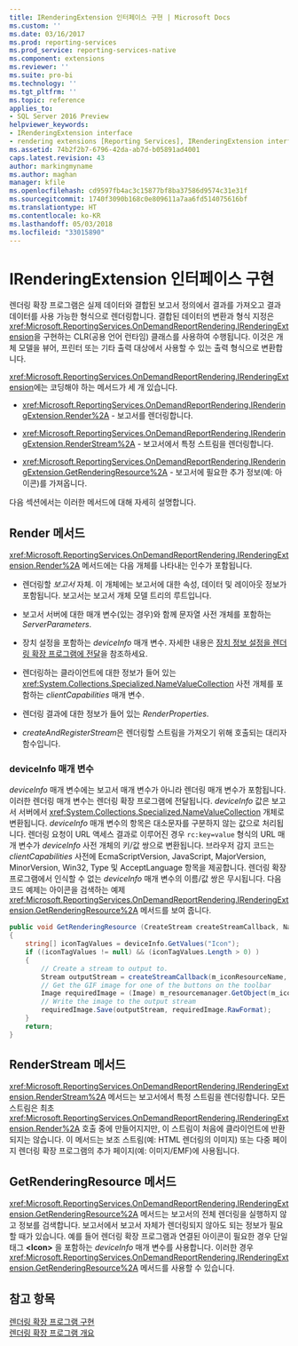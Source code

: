 ```yaml
---
title: IRenderingExtension 인터페이스 구현 | Microsoft Docs
ms.custom: ''
ms.date: 03/16/2017
ms.prod: reporting-services
ms.prod_service: reporting-services-native
ms.component: extensions
ms.reviewer: ''
ms.suite: pro-bi
ms.technology: ''
ms.tgt_pltfrm: ''
ms.topic: reference
applies_to:
- SQL Server 2016 Preview
helpviewer_keywords:
- IRenderingExtension interface
- rendering extensions [Reporting Services], IRenderingExtension interface
ms.assetid: 74b2f2b7-6796-42da-ab7d-b05891ad4001
caps.latest.revision: 43
author: markingmyname
ms.author: maghan
manager: kfile
ms.openlocfilehash: cd9597fb4ac3c15877bf8ba37586d9574c31e31f
ms.sourcegitcommit: 1740f3090b168c0e809611a7aa6fd514075616bf
ms.translationtype: HT
ms.contentlocale: ko-KR
ms.lasthandoff: 05/03/2018
ms.locfileid: "33015890"
---
```

# <a name="implementing-the-irenderingextension-interface"></a>IRenderingExtension 인터페이스 구현
  렌더링 확장 프로그램은 실제 데이터와 결합된 보고서 정의에서 결과를 가져오고 결과 데이터를 사용 가능한 형식으로 렌더링합니다. 결합된 데이터의 변환과 형식 지정은 <xref:Microsoft.ReportingServices.OnDemandReportRendering.IRenderingExtension>을 구현하는 CLR(공용 언어 런타임) 클래스를 사용하여 수행됩니다. 이것은 개체 모델을 뷰어, 프린터 또는 기타 출력 대상에서 사용할 수 있는 출력 형식으로 변환합니다.  
  
 <xref:Microsoft.ReportingServices.OnDemandReportRendering.IRenderingExtension>에는 코딩해야 하는 메서드가 세 개 있습니다.  
  
-   <xref:Microsoft.ReportingServices.OnDemandReportRendering.IRenderingExtension.Render%2A> - 보고서를 렌더링합니다.  
  
-   <xref:Microsoft.ReportingServices.OnDemandReportRendering.IRenderingExtension.RenderStream%2A> - 보고서에서 특정 스트림을 렌더링합니다.  
  
-   <xref:Microsoft.ReportingServices.OnDemandReportRendering.IRenderingExtension.GetRenderingResource%2A> - 보고서에 필요한 추가 정보(예: 아이콘)를 가져옵니다.  
  
 다음 섹션에서는 이러한 메서드에 대해 자세히 설명합니다.  
  
## <a name="render-method"></a>Render 메서드  
 <xref:Microsoft.ReportingServices.OnDemandReportRendering.IRenderingExtension.Render%2A> 메서드에는 다음 개체를 나타내는 인수가 포함됩니다.  
  
-   렌더링할 *보고서* 자체. 이 개체에는 보고서에 대한 속성, 데이터 및 레이아웃 정보가 포함됩니다. 보고서는 보고서 개체 모델 트리의 루트입니다.  
  
-   보고서 서버에 대한 매개 변수(있는 경우)와 함께 문자열 사전 개체를 포함하는 *ServerParameters*.  
  
-   장치 설정을 포함하는 *deviceInfo* 매개 변수. 자세한 내용은 [장치 정보 설정을 렌더링 확장 프로그램에 전달](../../../reporting-services/report-server-web-service/net-framework/passing-device-information-settings-to-rendering-extensions.md)을 참조하세요.  
  
-   렌더링하는 클라이언트에 대한 정보가 들어 있는 <xref:System.Collections.Specialized.NameValueCollection> 사전 개체를 포함하는 *clientCapabilities* 매개 변수.  
  
-   렌더링 결과에 대한 정보가 들어 있는 *RenderProperties*.  
  
-   *createAndRegisterStream*은 렌더링할 스트림을 가져오기 위해 호출되는 대리자 함수입니다.  
  
### <a name="deviceinfo-parameter"></a>deviceInfo 매개 변수  
 *deviceInfo* 매개 변수에는 보고서 매개 변수가 아니라 렌더링 매개 변수가 포함됩니다. 이러한 렌더링 매개 변수는 렌더링 확장 프로그램에 전달됩니다. *deviceInfo* 값은 보고서 서버에서 <xref:System.Collections.Specialized.NameValueCollection> 개체로 변환됩니다. *deviceInfo* 매개 변수의 항목은 대소문자를 구분하지 않는 값으로 처리됩니다. 렌더링 요청이 URL 액세스 결과로 이루어진 경우 `rc:key=value` 형식의 URL 매개 변수가 *deviceInfo* 사전 개체의 키/값 쌍으로 변환됩니다. 브라우저 감지 코드는 *clientCapabilities* 사전에 EcmaScriptVersion, JavaScript, MajorVersion, MinorVersion, Win32, Type 및 AcceptLanguage 항목을 제공합니다. 렌더링 확장 프로그램에서 인식할 수 없는 *deviceInfo* 매개 변수의 이름/값 쌍은 무시됩니다. 다음 코드 예제는 아이콘을 검색하는 예제 <xref:Microsoft.ReportingServices.OnDemandReportRendering.IRenderingExtension.GetRenderingResource%2A> 메서드를 보여 줍니다.  
  
```csharp  
public void GetRenderingResource (CreateStream createStreamCallback, NameValueCollection deviceInfo)  
{  
    string[] iconTagValues = deviceInfo.GetValues("Icon");  
    if ((iconTagValues != null) && (iconTagValues.Length > 0) )  
    {  
        // Create a stream to output to.  
        Stream outputStream = createStreamCallback(m_iconResourceName, "gif", null, "image/gif", false);  
        // Get the GIF image for one of the buttons on the toolbar  
        Image requiredImage = (Image) m_resourcemanager.GetObject(m_iconResourceName  
        // Write the image to the output stream  
        requiredImage.Save(outputStream, requiredImage.RawFormat);  
    }  
    return;  
}  
```  
  
## <a name="renderstream-method"></a>RenderStream 메서드  
 <xref:Microsoft.ReportingServices.OnDemandReportRendering.IRenderingExtension.RenderStream%2A> 메서드는 보고서에서 특정 스트림을 렌더링합니다. 모든 스트림은 최초 <xref:Microsoft.ReportingServices.OnDemandReportRendering.IRenderingExtension.Render%2A> 호출 중에 만들어지지만, 이 스트림이 처음에 클라이언트에 반환되지는 않습니다. 이 메서드는 보조 스트림(예: HTML 렌더링의 이미지) 또는 다중 페이지 렌더링 확장 프로그램의 추가 페이지(예: 이미지/EMF)에 사용됩니다.  
  
## <a name="getrenderingresource-method"></a>GetRenderingResource 메서드  
 <xref:Microsoft.ReportingServices.OnDemandReportRendering.IRenderingExtension.GetRenderingResource%2A> 메서드는 보고서의 전체 렌더링을 실행하지 않고 정보를 검색합니다. 보고서에서 보고서 자체가 렌더링되지 않아도 되는 정보가 필요할 때가 있습니다. 예를 들어 렌더링 확장 프로그램과 연결된 아이콘이 필요한 경우 단일 태그 **\<Icon>** 을 포함하는 *deviceInfo* 매개 변수를 사용합니다. 이러한 경우 <xref:Microsoft.ReportingServices.OnDemandReportRendering.IRenderingExtension.GetRenderingResource%2A> 메서드를 사용할 수 있습니다.  
  
## <a name="see-also"></a>참고 항목  
 [렌더링 확장 프로그램 구현](../../../reporting-services/extensions/rendering-extension/implementing-a-rendering-extension.md)   
 [렌더링 확장 프로그램 개요](../../../reporting-services/extensions/rendering-extension/rendering-extensions-overview.md)  
  
  
